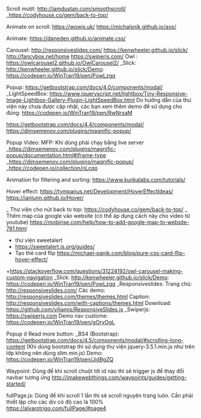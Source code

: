 Scroll mượt:
http://iamdustan.com/smoothscroll/
_https://codyhouse.co/gem/back-to-top/

Animate on scroll:
https://wowjs.uk/
https://michalsnik.github.io/aos/

Animate:
https://daneden.github.io/animate.css/

Carousel:
http://responsiveslides.com/
https://kenwheeler.github.io/slick/
http://fancybox.net/home
https://swiperjs.com/
Owl : https://owlcarousel2.github.io/OwlCarousel2/
_Slick: http://kenwheeler.github.io/slick/Demo: https://codepen.io/WinTran19/pen/PowLzgq

Popup:
https://getbootstrap.com/docs/4.0/components/modal/
_LightSpeedBox:
https://www.jqueryscript.net/lightbox/Tiny-Responsive-Image-Lightbox-Gallery-Plugin-LightSpeedBox.html
Do hướng dẫn của thư viện này chưa được cập nhật, các bạn xem thêm demo để sử dụng cho đúng:
https://codepen.io/WinTran19/pen/RwNrxaM

https://getbootstrap.com/docs/4.4/components/modal/
https://dimsemenov.com/plugins/magnific-popup/

Popup Video:
MFP: Khi dùng phải chạy bằng live server
_https://dimsemenov.com/plugins/magnific-popup/documentation.html#iframe-type
_https://dimsemenov.com/plugins/magnific-popup/
_https://codepen.io/collection/nLcqo

Animation for filtering and sorting:
https://www.kunkalabs.com/tutorials/

Hover effect:
https://tympanus.net/Development/HoverEffectIdeas/
https://ianlunn.github.io/Hover/

_ Thư viện cho nút back to top:
https://codyhouse.co/gem/back-to-top/
_ Thêm map của google vào website (có thể áp dụng cách này cho video từ youtube)
https://mobirise.com/help/how-to-add-google-map-to-website-781.html
- thư viện sweetalert
- https://sweetalert.js.org/guides/
- Tạo thẻ card flip https://michael-panik.com/blog/pure-css-card-flip-hover-effect/


+https://stackoverflow.com/questions/31224192/owl-carousel-making-custom-navigation
_Slick: http://kenwheeler.github.io/slick/Demo: https://codepen.io/WinTran19/pen/PowLzgq
_Responsiveslides:
Trang chủ: http://responsiveslides.com/
Các demo: http://responsiveslides.com/themes/themes.html
Caption: http://responsiveslides.com/with-captions/themes.html
Download: https://github.com/viljamis/ResponsiveSlides.js
_Swiperjs: https://swiperjs.com
Demo nav custome: https://codepen.io/WinTran19/pen/gOryOgL


Popup ở Read more button:
_BS4 (Bootstrap): https://getbootstrap.com/docs/4.5/components/modal/#scrolling-long-content
(Khi dùng bootstrap thì sử dụng thư viện jquery-3.5.1.min.js như trên lớp không nên dùng slim.min.js)
Demo: https://codepen.io/WinTran19/pen/JjdBgZQ

Waypoint: Dùng để khi scroll chuột tới id nào thì sẽ trigger js để thay đổi navbar tương ứng
http://imakewebthings.com/waypoints/guides/getting-started/

fullPage.js: Dùng để khi scroll 1 lần thì sẽ scroll nguyên trang luôn. Cần phải thiết lập cho các div có độ cao là 100%
https://alvarotrigo.com/fullPage/#page4

